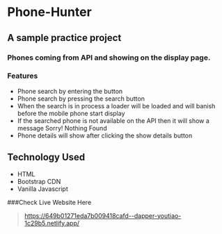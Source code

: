 # Phone-Hunter

## A sample practice project
### Phones coming from API and showing on the display page.

### Features
* Phone search by entering the button
* Phone search by pressing the search button
* When the search is in process a loader will be loaded and will banish before the mobile phone start display
* If the searched phone is not available on the API then it will show a message Sorry! Nothing Found
* Phone details will show after clicking the show details button

## Technology Used
* HTML
* Bootstrap CDN
* Vanilla Javascript

###Check Live Website Here
> https://649b01271eda7b009418cafd--dapper-youtiao-1c29b5.netlify.app/
